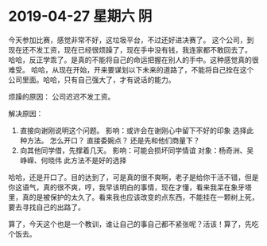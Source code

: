 # **2019-04-27 星期六 阴**

今天参加比赛，感觉非常不好，这垃圾平台，不过还好进决赛了。
这个公司，到现在还不发工资，现在已经很烦躁了，现在手中没有钱，我连家都不敢回去了。
哈哈，反正学乖了。是真的不能将自己的命运把握在别人的手中。这种感觉真的很难受。
哈哈，从现在开始，开来要谋划以下未来的道路了，不能将自己拴在这个公司里面。哈哈，只有自己强大了，才有说话的能力。

烦躁的原因：
公司迟迟不发工资。

解决原因：
1. 直接向谢刚说明这个问题。
    影响：或许会在谢刚心中留下不好的印象
    选择此种方法。
    怎么开口？
    直接委婉点？
    还是先和他们商量下？
2. 向其他同学借，先撑着几天。
    影响：可能会损坏同学情谊
    对象：杨奇洲、吴峥嵘、何晓伟
    此方法不是好的选择


哈哈，还是开口了。目的达到了，可是真的很不爽啊，老子是给你干活不错，但是你这语气，真的很不爽，哼，我早该明白的事情，现在才懂，看来我呆在象牙塔里，真的是被保护的太久了。看来我也应该改变的点东西，不能挂在一颗树上死，要去寻找自己的出路了。

算了，今天这个也是一个教训，谁让自己的事自己都不紧张呢？活该！算了，先吃个饭去。